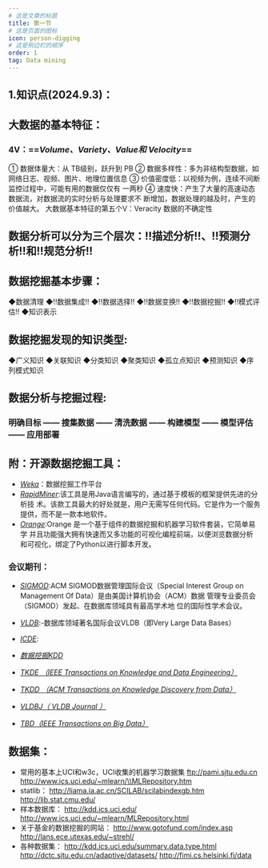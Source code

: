 ```yaml
---
# 这是文章的标题
title: 第一节
# 这是页面的图标
icon: person-digging
# 这是侧边栏的顺序
order: 1
tag: Data mining
---
```

## 1.知识点(2024.9.3)：
## 大数据的基本特征：
### 4V：==*Volume、Variety、Value和 Velocity*==
① 数据体量大：从 TB级别，跃升到 PB
② 数据多样性：多为非结构型数据，如网络日志、视频、图片、地理位置信息
③ 价值密度低：以视频为例，连续不间断监控过程中，可能有用的数据仅仅有
一两秒
④ 速度快：产生了大量的高速动态数据流，对数据流的实时分析与处理要求不
断增加，数据处理的越及时，产生的价值越大。
大数据基本特征的第五个V：Veracity 数据的不确定性
## 数据分析可以分为三个层次：!!描述分析!!、!!预测分析!!和!!规范分析!!
## 数据挖掘基本步骤：
◆数据清理
◆!!数据集成!!
◆!!数据选择!!
◆!!数据变换!!
◆!!数据挖掘!!
◆!!模式评估!!
◆知识表示
## 数据挖掘发现的知识类型:
◆广义知识
◆关联知识
◆分类知识
◆聚类知识
◆孤立点知识
◆预测知识
◆序列模式知识
## 数据分析与挖掘过程:
### 明确目标 —— 搜集数据 —— 清洗数据 —— 构建模型 —— 模型评估 —— 应用部署

## 附：开源数据挖掘工具：
- [*Weka*](https://www.weka.io/)：数据挖掘工作平台
- [*RapidMiner*](https://altair.com/altair-rapidminer):该工具是用Java语言编写的，通过基于模板的框架提供先进的分析技
术。该款工具最大的好处就是，用户无需写任何代码。它是作为一个服务
提供，而不是一款本地软件。
- [*Orange*](https://orangedatamining.com/):Orange 是一个基于组件的数据挖掘和机器学习软件套装，它简单易学
并且功能强大拥有快速而又多功能的可视化编程前端，以便浏览数据分析
和可视化，绑定了Python以进行脚本开发。
### 会议期刊：
- [*SIGMOD*](http://www.sigmod2016.org/):ACM SIGMOD数据管理国际会议（Special Interest 
Group on Management Of Data）是由美国计算机协会（ACM）数据
管理专业委员会（SIGMOD）发起、在数据库领域具有最高学术地
位的国际性学术会议。

- [*VLDB*](http://vldb2016.persistent.com/):-数据库领域著名国际会议VLDB（即Very Large Data 
Bases）
- [*ICDE*](http://www.icde2016.fi/):
- [*数据挖掘KDD*](http://www.kdd.org/kdd2015/)
- [*TKDE （IEEE Transactions on Knowledge and Data Engineering）*](http://dblp.uni-trier.de/db/journals/tkde/)
- [*TKDD （ACM Transactions on Knowledge Discovery from Data）*](http://dblp.uni-trier.de/db/journals/tkdd/)
- [*VLDBJ（ VLDB Journal ）*](http://dblp.uni-trier.de/db/journals/vldb/)
- [*TBD（IEEE Transactions on Big Data）*](http://www.computer.org/web/tbd)
## 数据集：
- 常用的基本上UCI和w3c，UCI收集的机器学习数据集
ftp://pami.sjtu.edu.cn
http://www.ics.uci.edu/~mlearn/\\MLRepository.htm
- statlib：
http://liama.ia.ac.cn/SCILAB/scilabindexgb.htm
http://lib.stat.cmu.edu/ 
- 样本数据库：
http://kdd.ics.uci.edu/
http://www.ics.uci.edu/~mlearn/MLRepository.html 
- 关于基金的数据挖掘的网站：
http://www.gotofund.com/index.asp
http://lans.ece.utexas.edu/~strehl/ 
- 各种数据集：
http://kdd.ics.uci.edu/summary.data.type.html
http://dctc.sjtu.edu.cn/adaptive/datasets/ 
http://fimi.cs.helsinki.fi/data